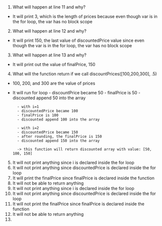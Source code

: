 1. What will happen at line 11 and why?
- It will print 3, which is the length of prices because even though var is in the for loop, the var has no block scope
2. What will happen at line 12 and why?
- It will print 150, the last value of discountedPrice value since even though the var is in the for loop, the var has no block scope
3. What will happen at line 13 and why?
- It will print out the value of finalPrice, 150
4. What will the function return if we call discountPrices([100,200,300], .5)
- 100, 200, and 300 are the value of prices
- It will run for loop 
        -  discountPrice became 50 
        -  finalPrice is 50
        -  discounted append 50 into the array

        - with i=1
        - discountedPrice became 100
        - finalPrice is 100
        - discounted append 100 into the array

        - with i=2
        - discountedPrice became 150 
        - after rounding, the finalPrice is 150
        - discounted append 150 into the array 

        -> this function will return discounted array with value: [50, 100, 150]
5. It will not print anything since i is declared inside the for loop
6. It will not print anything since discountedPrice is declared inside the for loop
7. It will print the finalPrice since finalPrice is declared inside the function
8. It will not be able to return anything 
9.  It will not print anything since i is declared inside the for loop
10. It will not print anything since discountedPrice is declared inside the for loop
11. It will not print the finalPrice since finalPrice is declared inside the function
12. It will not be able to return anything                             
13. 


